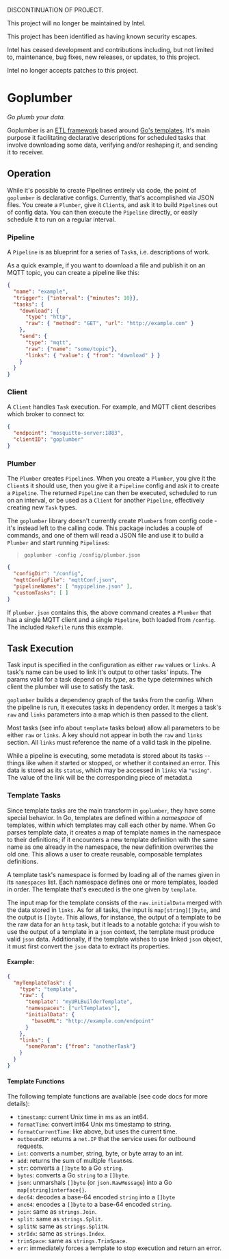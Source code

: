 DISCONTINUATION OF PROJECT. 

This project will no longer be maintained by Intel.

This project has been identified as having known security escapes.

Intel has ceased development and contributions including, but not limited to, maintenance, bug fixes, new releases, or updates, to this project.  

Intel no longer accepts patches to this project.
# Goplumber
_Go plumb your data._

Goplumber is an [ETL framework](https://en.wikipedia.org/wiki/Extract,_transform,_load) 
based around [Go's templates](https://golang.org/pkg/text/template/). It's main
purpose it facilitating declarative descriptions for scheduled tasks that involve
downloading some data, verifying and/or reshaping it, and sending it to receiver.

## Operation 
While it's possible to create Pipelines entirely via code, the point of `goplumber` 
is declarative configs. Currently, that's accomplished via JSON files. You create
a `Plumber`, give it `Client`s, and ask it to build `Pipeline`s out of config
data. You can then execute the `Pipeline` directly, or easily schedule it to run
on a regular interval. 

### Pipeline
A `Pipeline` is as blueprint for a series of `Task`s, i.e. descriptions of work. 

As a quick example, if you want to download a file and publish it on an MQTT topic,
you can create a pipeline like this:

```json
{
  "name": "example",
  "trigger": {"interval": {"minutes": 10}},
  "tasks": {
    "download": {
      "type": "http",
      "raw": { "method": "GET", "url": "http://example.com" }
    },
    "send": {
      "type": "mqtt",
      "raw": {"name": "some/topic"},
      "links": { "value": { "from": "download" } }
    }
  }
}
```

### Client
A `Client` handles `Task` execution. For example, and MQTT client describes which
broker to connect to:
```json
{
  "endpoint": "mosquitto-server:1883",
  "clientID": "goplumber"
}
```

### Plumber
The `Plumber` creates `Pipeline`s. When you create a `Plumber`, you give it the
`Client`s it should use, then you give it a `Pipeline` config and ask it to create
a `Pipeline`. The returned `Pipeline` can then be executed, scheduled to run on an
interval, or be used as a `Client` for another `Pipeline`, effectively creating
new `Task` types.

The `goplumber` library doesn't currently create `Plumber`s from config code - 
it's instead left to the calling code. This package includes a couple of commands, 
and one of them will read a JSON file and use it to build a `Plumber` and start 
running `Pipeline`s: 
 
> `goplumber -config /config/plumber.json`
```json
{
  "configDir": "/config",
  "mqttConfigFile": "mqttConf.json",
  "pipelineNames": [ "mypipeline.json" ],
  "customTasks": [ ]
}
```

If `plumber.json` contains this, the above command creates a `Plumber` that has
a single MQTT client and a single `Pipeline`, both loaded from `/config`. The
included `Makefile` runs this example.

## Task Execution 
Task input is specified in the configuration as either `raw` values or `links`. 
A task's name can be used to link it's output to other tasks' inputs. The params 
valid for a task depend on its _type_, as the type determines which client
the plumber will use to satisfy the task.
 
`goplumber` builds a dependency graph of the tasks from the config. When the 
pipeline is run, it executes tasks in dependency order. It merges a task's
`raw` and `links` parameters into a map which is then passed to the client.

Most tasks (see info about `template` tasks below) allow all parameters to be 
either `raw` or `links`. A key should not appear in both the `raw` and `links`
section. All `links` must reference the name of a valid task in the pipeline.

While a pipeline is executing, some metadata is stored about its tasks -- things
like when it started or stopped, or whether it contained an error. This data is
stored as its `status`, which may be accessed in `links` via `"using"`. The value
of the link will be the corresponding piece of metadat.a 

### Template Tasks
Since template tasks are the main transform in `goplumber`, they have some special
behavior. In Go, templates are defined within a _namespace_ of templates, within
which templates may call each other by name. When Go parses template data, it
creates a map of template names in the namespace to their definitions; if it
encounters a new template definition with the same name as one already in the
namespace, the new definition overwrites the old one. This allows a user to create
reusable, composable templates definitions. 

A template task's namespace is formed by loading all of the names given in its
`namespaces` list. Each namespace defines one or more templates, loaded in order. 
The template that's executed is the one given by `template`.

The input map for the template consists of the `raw.initialData` merged with 
the data stored in `links`. As for all tasks, the input is `map[string][]byte`,
and the output is `[]byte`. This allows, for instance, the output of a template
to be the raw data for an `http` task, but it leads to a notable gotcha: if you
wish to use the output of a template in a `json` context, the template must
produce valid `json` data. Additionally, if the template wishes to use linked 
`json` object, it must first convert the `json` data to extract its properties.

#### Example:
```json
{
  "myTemplateTask": {
    "type": "template",
    "raw": {
      "template": "myURLBuilderTemplate",
      "namespaces": ["urlTemplates"],
      "initialData": {
        "baseURL": "http://example.com/endpoint"
      }
    },
    "links": {
      "someParam": {"from": "anotherTask"}
    }    
  }
}
```

#### Template Functions
The following template functions are available (see code docs for more details):

- `timestamp`: current Unix time in ms as an int64.
- `formatTime`: convert int64 Unix ms timestamp to string.
- `formatCurrentTime`: like above, but uses the current time.
- `outboundIP`: returns a `net.IP` that the service uses for outbound requests.
- `int`: converts a number, string, byte, or byte array to an int.
- `add`: returns the sum of multiple `float64`s.
- `str`: converts a `[]byte` to a Go `string`.
- `bytes`: converts a Go `string` to a `[]byte`.
- `json`: unmarshals `[]byte` (or `json.RawMessage`) into a Go `map[string]interface{}`.
- `dec64`: decodes a base-64 encoded `string` into a `[]byte`
- `enc64`: encodes a `[]byte` to a base-64 encoded `string`.
- `join`: same as `strings.Join`.
- `split`: same as `strings.Split`.
- `splitN`: same as `strings.SplitN`.
- `strIdx`: same as `strings.Index`.
- `trimSpace`: same as `strings.TrimSpace`.
- `err`: immediately forces a template to stop execution and return an error.


